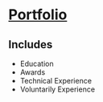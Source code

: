 # [Portfolio](https://Mohamed-512.github.io)
## Includes
* Education
* Awards
* Technical Experience
* Voluntarily Experience
